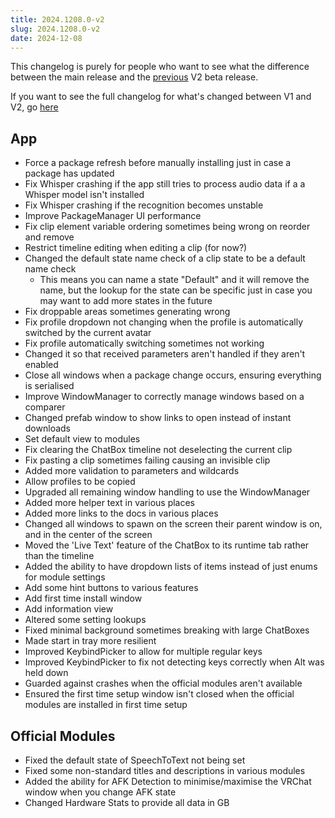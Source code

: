 ```yaml
---
title: 2024.1208.0-v2
slug: 2024.1208.0-v2
date: 2024-12-08
---
```


This changelog is purely for people who want to see what the difference between the main release and the [previous](/changelog/2024.1115.0-v2) V2 beta release.

If you want to see the full changelog for what's changed between V1 and V2, go [here](/changelog/2024.1208.0)

## App
- Force a package refresh before manually installing just in case a package has updated
- Fix Whisper crashing if the app still tries to process audio data if a a Whisper model isn't installed
- Fix Whisper crashing if the recognition becomes unstable
- Improve PackageManager UI performance
- Fix clip element variable ordering sometimes being wrong on reorder and remove
- Restrict timeline editing when editing a clip (for now?)
- Changed the default state name check of a clip state to be a default name check
  - This means you can name a state "Default" and it will remove the name, but the lookup for the state can be specific just in case you may want to add more states in the future
- Fix droppable areas sometimes generating wrong
- Fix profile dropdown not changing when the profile is automatically switched by the current avatar
- Fix profile automatically switching sometimes not working
- Changed it so that received parameters aren't handled if they aren't enabled
- Close all windows when a package change occurs, ensuring everything is serialised
- Improve WindowManager to correctly manage windows based on a comparer
- Changed prefab window to show links to open instead of instant downloads
- Set default view to modules
- Fix clearing the ChatBox timeline not deselecting the current clip
- Fix pasting a clip sometimes failing causing an invisible clip
- Added more validation to parameters and wildcards
- Allow profiles to be copied
- Upgraded all remaining window handling to use the WindowManager
- Added more helper text in various places
- Added more links to the docs in various places
- Changed all windows to spawn on the screen their parent window is on, and in the center of the screen
- Moved the 'Live Text' feature of the ChatBox to its runtime tab rather than the timeline
- Added the ability to have dropdown lists of items instead of just enums for module settings
- Add some hint buttons to various features
- Add first time install window
- Add information view
- Altered some setting lookups
- Fixed minimal background sometimes breaking with large ChatBoxes
- Made start in tray more resilient
- Improved KeybindPicker to allow for multiple regular keys
- Improved KeybindPicker to fix not detecting keys correctly when Alt was held down
- Guarded against crashes when the official modules aren't available
- Ensured the first time setup window isn't closed when the official modules are installed in first time setup

## Official Modules
- Fixed the default state of SpeechToText not being set
- Fixed some non-standard titles and descriptions in various modules
- Added the ability for AFK Detection to minimise/maximise the VRChat window when you change AFK state
- Changed Hardware Stats to provide all data in GB